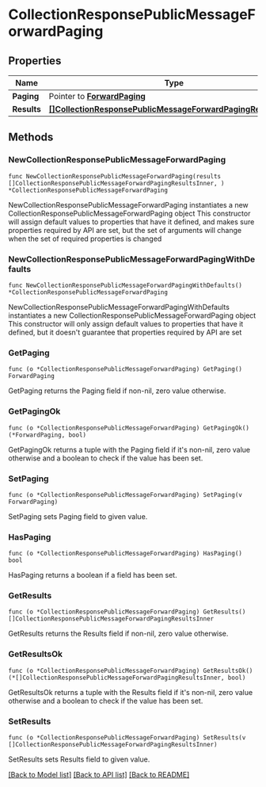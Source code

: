 # CollectionResponsePublicMessageForwardPaging

## Properties

Name | Type | Description | Notes
------------ | ------------- | ------------- | -------------
**Paging** | Pointer to [**ForwardPaging**](ForwardPaging.md) |  | [optional] 
**Results** | [**[]CollectionResponsePublicMessageForwardPagingResultsInner**](CollectionResponsePublicMessageForwardPagingResultsInner.md) |  | 

## Methods

### NewCollectionResponsePublicMessageForwardPaging

`func NewCollectionResponsePublicMessageForwardPaging(results []CollectionResponsePublicMessageForwardPagingResultsInner, ) *CollectionResponsePublicMessageForwardPaging`

NewCollectionResponsePublicMessageForwardPaging instantiates a new CollectionResponsePublicMessageForwardPaging object
This constructor will assign default values to properties that have it defined,
and makes sure properties required by API are set, but the set of arguments
will change when the set of required properties is changed

### NewCollectionResponsePublicMessageForwardPagingWithDefaults

`func NewCollectionResponsePublicMessageForwardPagingWithDefaults() *CollectionResponsePublicMessageForwardPaging`

NewCollectionResponsePublicMessageForwardPagingWithDefaults instantiates a new CollectionResponsePublicMessageForwardPaging object
This constructor will only assign default values to properties that have it defined,
but it doesn't guarantee that properties required by API are set

### GetPaging

`func (o *CollectionResponsePublicMessageForwardPaging) GetPaging() ForwardPaging`

GetPaging returns the Paging field if non-nil, zero value otherwise.

### GetPagingOk

`func (o *CollectionResponsePublicMessageForwardPaging) GetPagingOk() (*ForwardPaging, bool)`

GetPagingOk returns a tuple with the Paging field if it's non-nil, zero value otherwise
and a boolean to check if the value has been set.

### SetPaging

`func (o *CollectionResponsePublicMessageForwardPaging) SetPaging(v ForwardPaging)`

SetPaging sets Paging field to given value.

### HasPaging

`func (o *CollectionResponsePublicMessageForwardPaging) HasPaging() bool`

HasPaging returns a boolean if a field has been set.

### GetResults

`func (o *CollectionResponsePublicMessageForwardPaging) GetResults() []CollectionResponsePublicMessageForwardPagingResultsInner`

GetResults returns the Results field if non-nil, zero value otherwise.

### GetResultsOk

`func (o *CollectionResponsePublicMessageForwardPaging) GetResultsOk() (*[]CollectionResponsePublicMessageForwardPagingResultsInner, bool)`

GetResultsOk returns a tuple with the Results field if it's non-nil, zero value otherwise
and a boolean to check if the value has been set.

### SetResults

`func (o *CollectionResponsePublicMessageForwardPaging) SetResults(v []CollectionResponsePublicMessageForwardPagingResultsInner)`

SetResults sets Results field to given value.



[[Back to Model list]](../README.md#documentation-for-models) [[Back to API list]](../README.md#documentation-for-api-endpoints) [[Back to README]](../README.md)


